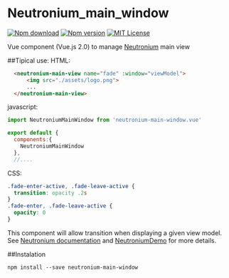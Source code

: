 # Neutronium_main_window


[![Npm download](https://img.shields.io/npm/dt/neutronium-main-window.svg?maxAge=2592000)](https://www.npmjs.com/package/neutronium-main-window)
[![Npm version](https://img.shields.io/npm/v/neutronium-main-window.svg?maxAge=2592000)](https://www.npmjs.com/package/neutronium-main-window)
[![MIT License](https://img.shields.io/github/license/David-Desmaisons/neutronium-main-window.svg)](https://github.com/David-Desmaisons/neutronium-main-window/blob/master/LICENSE)


Vue component (Vue.js 2.0) to manage [Neutronium](https://github.com/David-Desmaisons/Neutronium) main view


##Tipical use:
HTML:
```html
  <neutronium-main-view name="fade" :window="viewModel">
      <img src="./assets/logo.png">
      ...
  </neutronium-main-view>
```

javascript:

```javascript
import NeutroniumMainWindow from 'neutronium-main-window.vue'

export default {
  components:{
    NeutroniumMainWindow
  },
  //....
```

CSS:
```css
.fade-enter-active, .fade-leave-active {
  transition: opacity .2s
}
.fade-enter, .fade-leave-active {
  opacity: 0
}
```

This component will allow transition when displaying a given view model.
See [Neutronium documentation](https://github.com/David-Desmaisons/Neutronium/wiki) and [NeutroniumDemo](https://github.com/David-Desmaisons/NeutroniumDemo) for more details.


##Instalation

```
npm install --save neutronium-main-window
```